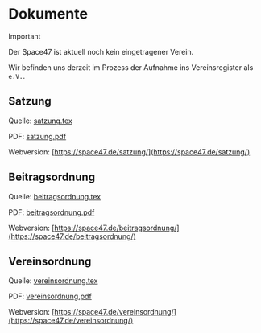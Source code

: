 # Dokumente

> [!IMPORTANT]
> Der Space47 ist aktuell noch kein eingetragener Verein.
> 
> Wir befinden uns derzeit im Prozess der Aufnahme ins Vereinsregister als `e.V.`.

## Satzung

Quelle: [satzung.tex](satzung.tex)

PDF: [satzung.pdf](satzung.pdf)

Webversion: [https://space47.de/satzung/](https://space47.de/satzung/)

## Beitragsordnung

Quelle: [beitragsordnung.tex](beitragsordnung.tex)

PDF: [beitragsordnung.pdf](beitragsordnung.pdf)

Webversion: [https://space47.de/beitragsordnung/](https://space47.de/beitragsordnung/)

## Vereinsordnung

Quelle: [vereinsordnung.tex](vereinsordnung.tex)

PDF: [vereinsordnung.pdf](vereinsordnung.pdf)

Webversion: [https://space47.de/vereinsordnung/](https://space47.de/vereinsordnung/)
